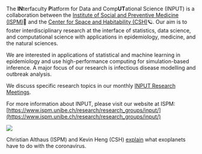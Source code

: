 The **IN**terfaculty **P**latform for Data and Comp**UT**ational Science (INPUT) is a collaboration between the [Institute of Social and Preventive Medicine (ISPM)](https://www.ispm.unibe.ch)🦠 and the [Center for Space and Habitability (CSH)](https://www.csh.unibe.ch)🪐. Our aim is to foster interdisciplinary research at the interface of statistics, data science, and computational science with applications in epidemiology, medicine, and the natural sciences.

We are interested in applications of statistical and machine learning in epidemiology and use high-performance computing for simulation-based inference. A major focus of our research is infectious disease modelling and outbreak analysis.

We discuss specific research topics in our monthly [INPUT Research Meetings](https://github.com/INPUTBern/research-meetings).

For more information about INPUT, please visit our website at ISPM: [https://www.ispm.unibe.ch/research/research_groups/input/](https://www.ispm.unibe.ch/research/research_groups/input/)

[![](../video.png)](https://www.youtube.com/embed/doSjPAjVJjY)

Christian Althaus (ISPM) and Kevin Heng (CSH) [explain](https://www.uniaktuell.unibe.ch/2020/what_exoplanets_have_to_do_with_the_coronavirus/index_eng.html) what exoplanets have to do with the coronavirus.
